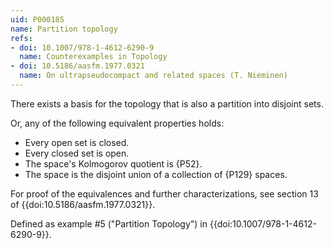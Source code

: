 ```yaml
---
uid: P000185
name: Partition topology
refs:
- doi: 10.1007/978-1-4612-6290-9
  name: Counterexamples in Topology
- doi: 10.5186/aasfm.1977.0321
  name: On ultrapseudocompact and related spaces (T. Nieminen)
---
```


There exists a basis for the topology that is also a partition into disjoint sets.

Or, any of the following equivalent properties holds:

- Every open set is closed.
- Every closed set is open.
- The space's Kolmogorov quotient is {P52}.
- The space is the disjoint union of a collection of {P129} spaces.

For proof of the equivalences and further characterizations, see section 13 of {{doi:10.5186/aasfm.1977.0321}}.

Defined as example #5 ("Partition Topology")
in {{doi:10.1007/978-1-4612-6290-9}}.
